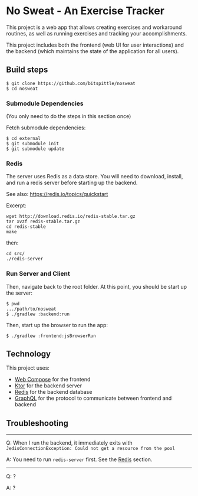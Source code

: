# No Sweat - An Exercise Tracker

This project is a web app that allows creating exercises and workaround routines, as well as running exercises and
tracking your accomplishments.

This project includes both the frontend (web UI for user interactions) and the backend (which maintains the state of the
application for all users).

## Build steps

```shell
$ git clone https://github.com/bitspittle/nosweat
$ cd nosweat
```

### Submodule Dependencies

(You only need to do the steps in this section once)

Fetch submodule dependencies:

```shell
$ cd external
$ git submodule init
$ git submodule update
```

### Redis

The server uses Redis as a data store. You will need to download, install, and run a redis server before starting up the
backend.

See also: https://redis.io/topics/quickstart

Excerpt:
```shell
wget http://download.redis.io/redis-stable.tar.gz
tar xvzf redis-stable.tar.gz
cd redis-stable
make
```

then:

```shell
cd src/
./redis-server
```

### Run Server and Client

Then, navigate back to the root folder. At this point, you should be start up the server:

```shell
$ pwd
.../path/to/nosweat
$ ./gradlew :backend:run
```
  
Then, start up the browser to run the app:

```shell
$ ./gradlew :frontend:jsBrowserRun
```

## Technology

This project uses:

* [Web Compose](https://compose-web.ui.pages.jetbrains.team/) for the frontend
* [Ktor](https://ktor.io/) for the backend server
* [Redis](https://redis.io/) for the backend database
* [GraphQL](https://graphql.org/) for the protocol to communicate between frontend and backend

## Troubleshooting

---

Q: When I run the backend, it immediately exits with `JedisConnectionException: Could not get a resource from the pool`

A: You need to run `redis-server` first. See the [Redis](#Redis) section. 

---

Q: ?

A: ?